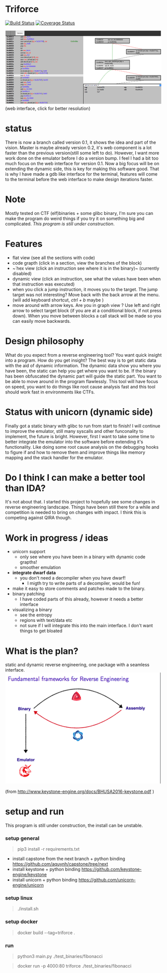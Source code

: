 

# Triforce
[![Build Status](https://travis-ci.org/2xic/Reverse-engineering-tool.svg?branch=master)](https://travis-ci.org/2xic/Reverse-engineering-tool)
[![Coverage Status](https://coveralls.io/repos/github/2xic/Reverse-engineering-tool/badge.svg?branch=master)](https://coveralls.io/github/2xic/Reverse-engineering-tool?branch=master)

<img src="README/new_version.png"  width="800px" />
(web interface, click for better resolution)

# 	status
There is now a branch called version 0.1, it shows the idea and part of the vision. Master is maybe already version 0.2, it's web component is a lot faster than the previous version(still some left to do). However, I want more work done on the emulator before I do a version bump. I feel I had a bit too much focus on the web interface for version 0.1. Now a big focus will be on extending the dynamic side, this is key for making this software good. That is why I have made a gdb like interface for the terminal, features will come to the terminal before the web interface to make design iterations faster.

#   Note
Mostly tested on CTF (elf)binaries + some glibc binary, I'm sure you can make the program do weird things if you try it on something big and complicated. *This program is still under construction*.

#	Features
-	flat view (see all the sections with code)
-	code grapth (click in a section, view the branches of the block)
-	~˙hex view (click an instruction see where it is in the binary)~ (currently disabled)
-	dynamic view (click an instruction, see what the values have been when that instruction was executed)
-	when you click a jump instruction, it moves you to the target. The jump target was not interesting? Move back with the back arrow at the menu. (will add keyboard shortcut, _ctrl + b_ maybe )
-	move around with arrow keys. Are you in graph view ? Use left and right arrow to select target block (if you are at a conditional block, if not press down). When you move between blocks a call stack will be made so you can easily move backwards.


# Design philosophy
What do you expect from a reverse engineering tool? You want quick insight into a program. How do you get insight? The best way is to get static data with the aid of dynamic information. The dynamic data show you where you have been, the static can help you get where you want to be. If the binary has been obfuscated the dynamic part will guide the static part. You want to be able to move around in the program flawlessly. This tool will have focus on speed, you want to do things like root cause analysis fast and this tool should work fast in environments like CTFs. 


#  Status with unicorn (dynamic side)
Finally got a static binary with glibc to run from start to finish! I will continue to improve the emulator, still many syscalls and other funconality to implement, the future is bright. However, first I want to take some time to better integrate the emulator into the software before extending it's functionality. Like doing some root cause analysis on the debugging hooks to figure if and how to remove them and improve things like memory mapping and the stack handler for the emulator.


#  Do I think I can make a better tool than IDA? 
It's not about that. I started this project to hopefully see some changes in reverse engineering landscape. Things have been still there for a while and competition is needed to bring on changes with impact. I think this is competing against QIRA though.

#	Work in progress / ideas
-	unicorn support
	-	only see where you have been in a binary with dynamic code grapths!	
	- 	smoother emulation
-	**integrate dwarf data**
	-	you don't need a decompiler when you have dwarf!
		-	I migth try to write parts of a decompiler, would be fun!
-	make it easy to store comments and patches made to the binary. 
-	binary patching
	-	I have coded parts of this already, however it needs a better interface
-	visualizing a binary
	-	see the entropy
	-	regions with text/data etc
	-	not sure if I will integrate this into the main interface. I don't want things to get bloated


#   What is the plan?
static and dynamic reverse engineering, one package with a seamless interface. 
<img src="README/idea.png"  width="500px" />

(from http://www.keystone-engine.org/docs/BHUSA2016-keystone.pdf )

# setup and run
This program is still under construction, the install can be unstable.

### setup general
>  pip3 install -r requirements.txt
- install capstone from the next branch + python binding
		https://github.com/aquynh/capstone/tree/next
- install keystone + python binding
		https://github.com/keystone-engine/keystone
- install unicorn + python binding
		https://github.com/unicorn-engine/unicorn

### setup linux
>	./install.sh

### setup docker
> 	docker build --tag=triforce .

### run 
> 	python3 main.py ./test_binaries/fibonacci

> 	docker run -p 4000:80 triforce ./test_binaries/fibonacci


